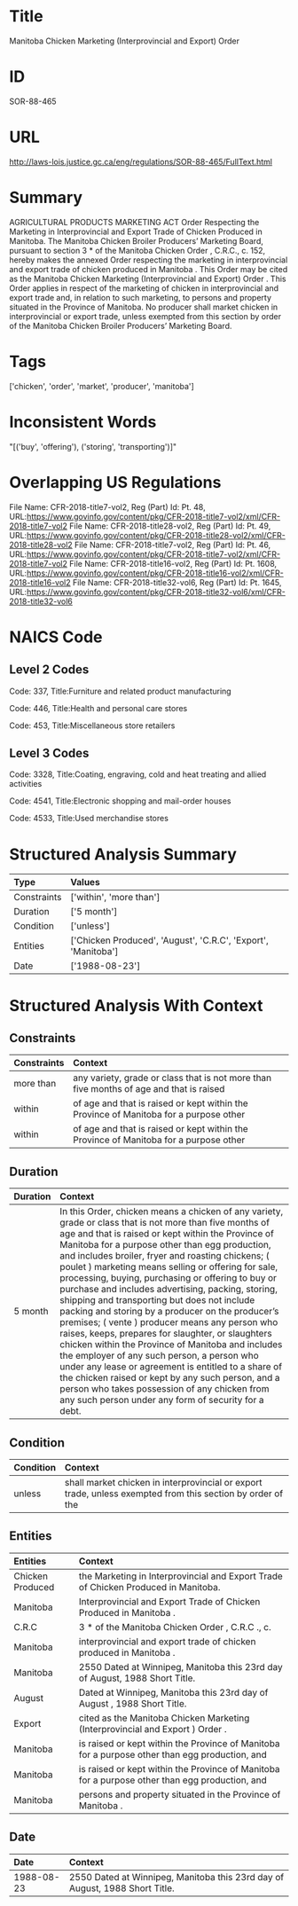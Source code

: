 # Title
Manitoba Chicken Marketing (Interprovincial and Export) Order


# ID
SOR-88-465

# URL
http://laws-lois.justice.gc.ca/eng/regulations/SOR-88-465/FullText.html


# Summary
AGRICULTURAL PRODUCTS MARKETING ACT Order Respecting the Marketing in Interprovincial and Export Trade of Chicken Produced in Manitoba.
The Manitoba Chicken Broiler Producers’ Marketing Board, pursuant to section 3 *  of the  Manitoba Chicken Order , C.R.C., c.
152, hereby makes the annexed  Order respecting the marketing in interprovincial and export trade of chicken produced in Manitoba .
This Order may be cited as the  Manitoba Chicken Marketing (Interprovincial and Export) Order .
This Order applies in respect of the marketing of chicken in interprovincial and export trade and, in relation to such marketing, to persons and property situated in the Province of Manitoba.
No producer shall market chicken in interprovincial or export trade, unless exempted from this section by order of the Manitoba Chicken Broiler Producers’ Marketing Board.


# Tags
['chicken', 'order', 'market', 'producer', 'manitoba']


# Inconsistent Words
"[('buy', 'offering'), ('storing', 'transporting')]"


# Overlapping US Regulations
File Name: CFR-2018-title7-vol2, Reg (Part) Id: Pt. 48, URL:https://www.govinfo.gov/content/pkg/CFR-2018-title7-vol2/xml/CFR-2018-title7-vol2
File Name: CFR-2018-title28-vol2, Reg (Part) Id: Pt. 49, URL:https://www.govinfo.gov/content/pkg/CFR-2018-title28-vol2/xml/CFR-2018-title28-vol2
File Name: CFR-2018-title7-vol2, Reg (Part) Id: Pt. 46, URL:https://www.govinfo.gov/content/pkg/CFR-2018-title7-vol2/xml/CFR-2018-title7-vol2
File Name: CFR-2018-title16-vol2, Reg (Part) Id: Pt. 1608, URL:https://www.govinfo.gov/content/pkg/CFR-2018-title16-vol2/xml/CFR-2018-title16-vol2
File Name: CFR-2018-title32-vol6, Reg (Part) Id: Pt. 1645, URL:https://www.govinfo.gov/content/pkg/CFR-2018-title32-vol6/xml/CFR-2018-title32-vol6



# NAICS Code
## Level 2 Codes
Code: 337, Title:Furniture and related product manufacturing

Code: 446, Title:Health and personal care stores

Code: 453, Title:Miscellaneous store retailers




## Level 3 Codes
Code: 3328, Title:Coating, engraving, cold and heat treating and allied activities

Code: 4541, Title:Electronic shopping and mail-order houses

Code: 4533, Title:Used merchandise stores







# Structured Analysis Summary
| Type        | Values                                                        |
|:------------|:--------------------------------------------------------------|
| Constraints | ['within', 'more than']                                       |
| Duration    | ['5 month']                                                   |
| Condition   | ['unless']                                                    |
| Entities    | ['Chicken Produced', 'August', 'C.R.C', 'Export', 'Manitoba'] |
| Date        | ['1988-08-23']                                                |


# Structured Analysis With Context
 


## Constraints
| Constraints   | Context                                                                                 |
|:--------------|:----------------------------------------------------------------------------------------|
| more than     | any variety, grade or class that is not more than five months of age and that is raised |
| within        | of age and that is raised or kept within the Province of Manitoba for a purpose other   |
| within        | of age and that is raised or kept within the Province of Manitoba for a purpose other   |


## Duration
| Duration   | Context                                                                                                                                                                                                                                                                                                                                                                                                                                                                                                                                                                                                                                                                                                                                                                                                                                                                                                                                                                     |
|:-----------|:----------------------------------------------------------------------------------------------------------------------------------------------------------------------------------------------------------------------------------------------------------------------------------------------------------------------------------------------------------------------------------------------------------------------------------------------------------------------------------------------------------------------------------------------------------------------------------------------------------------------------------------------------------------------------------------------------------------------------------------------------------------------------------------------------------------------------------------------------------------------------------------------------------------------------------------------------------------------------|
| 5 month    | In this Order, chicken  means a chicken of any variety, grade or class that is not more than five months of age and that is raised or kept within the Province of Manitoba for a purpose other than egg production, and includes broiler, fryer and roasting chickens; ( poulet ) marketing  means selling or offering for sale, processing, buying, purchasing or offering to buy or purchase and includes advertising, packing, storing, shipping and transporting but does not include packing and storing by a producer on the producer’s premises; ( vente ) producer  means any person who raises, keeps, prepares for slaughter, or slaughters chicken within the Province of Manitoba and includes the employer of any such person, a person who under any lease or agreement is entitled to a share of the chicken raised or kept by any such person, and a person who takes possession of any chicken from any such person under any form of security for a debt. |


## Condition
| Condition   | Context                                                                                                    |
|:------------|:-----------------------------------------------------------------------------------------------------------|
| unless      | shall market chicken in interprovincial or export trade, unless exempted from this section by order of the |


## Entities
| Entities         | Context                                                                                        |
|:-----------------|:-----------------------------------------------------------------------------------------------|
| Chicken Produced | the Marketing in Interprovincial and Export Trade of Chicken Produced  in Manitoba.            |
| Manitoba         | Interprovincial and Export Trade of Chicken Produced in Manitoba .                             |
| C.R.C            | 3 * of the Manitoba Chicken Order , C.R.C ., c.                                                |
| Manitoba         | interprovincial and export trade of chicken produced in Manitoba  .                            |
| Manitoba         | 2550 Dated at Winnipeg,  Manitoba  this 23rd day of August, 1988 Short Title.                  |
| August           | Dated at Winnipeg, Manitoba this 23rd day of August , 1988 Short Title.                        |
| Export           | cited as the Manitoba Chicken Marketing (Interprovincial and Export ) Order .                  |
| Manitoba         | is raised or kept within the Province of Manitoba for a purpose other than egg production, and |
| Manitoba         | is raised or kept within the Province of Manitoba for a purpose other than egg production, and |
| Manitoba         | persons and property situated in the Province of Manitoba .                                    |


## Date
| Date       | Context                                                                     |
|:-----------|:----------------------------------------------------------------------------|
| 1988-08-23 | 2550 Dated at Winnipeg, Manitoba this 23rd day of August, 1988 Short Title. |


